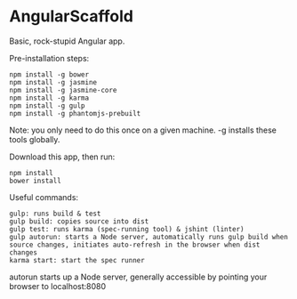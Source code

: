# AngularScaffold
Basic, rock-stupid Angular app.

Pre-installation steps:
```
npm install -g bower
npm install -g jasmine
npm install -g jasmine-core
npm install -g karma
npm install -g gulp
npm install -g phantomjs-prebuilt 
```
Note: you only need to do this once on a given machine. -g installs these tools globally.

Download this app, then run:
```
npm install
bower install
```

Useful commands:
```
gulp: runs build & test
gulp build: copies source into dist
gulp test: runs karma (spec-running tool) & jshint (linter)
gulp autorun: starts a Node server, automatically runs gulp build when source changes, initiates auto-refresh in the browser when dist changes
karma start: start the spec runner
```
autorun starts up a Node server, generally accessible by pointing your browser to localhost:8080